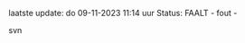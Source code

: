 laatste update: 
do 09-11-2023 11:14   uur 
Status: FAALT - fout - 
<div class="service R">svn</div>